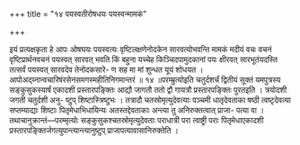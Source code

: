 +++
title = "१४ पयस्वतीरोषधयः पयस्वन्मामकं"

+++

इयं प्रत्यक्षकृता हे आपः ओषघयः पयस्वत्यः वृष्टिलक्षणेनोदकेन सारवत्योभवन्ति मामकं मदीयं वचः वचनं वृष्टिप्रार्थनवचनं पयस्वत् सारवत् भवति किं बहुना यच्चेह किञ्चिदपामुदकानां पयः क्षीरवत् सारभूतंयदस्ति तत्सर्वं पयस्वत् सारवदेव तेनोदकसारे- ण सह मा मां शुन्धत यूयं शोधयत । आपोअद्य्नान्वचारिषंरसेनसमगस्महीतिनिगमान्तरं ॥ १४ ॥परम्म्रुत्योइति चतुर्दशर्चं द्वितीयं सूक्तं यमपुत्रस्य सङ्कुसुकस्यार्षं एकादशी प्रस्तारपङ्क्तिः आद्यौ जागतौ ततो द्वौ गायत्रौ प्रस्तारपङ्क्तिः पुरतइति । त्रयोदशी जगती चतुर्दशी अनु- ष्टुप् शिष्टास्त्रिष्टुभः । तत्रादौ चतस्रोमृत्युदेवत्याः पञ्चमी धातृदेवताका षष्ठी त्वष्टृदेवत्या सप्तम्याद्याः शिष्टाः पितृमेधाभिधायिन्यः अतस्तद्देवताकाः अन्त्या तु अनिरुक्तत्वात् प्राजा- पत्या वा । तथाचानुक्रान्तं—परम्मृत्योः सङ्कुसुकश्चतस्रोमृत्युदेवताः पराधात्री परा त्वाष्ट्री पराः पितृमेधाएकादशी प्रस्तारपङ्क्तिर्जगत्युपान्त्यान्त्यानुष्टुप् प्राजापत्यावासानिरुक्तेति ।